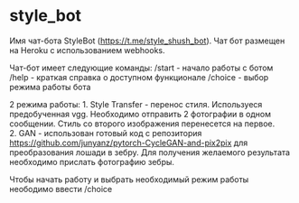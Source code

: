 # style_bot
Имя чат-бота StyleBot (https://t.me/style_shush_bot). Чат бот размещен на Heroku с использованием webhooks.

Чат-бот имеет следующие команды: 
/start - начало работы с ботом
/help - краткая справка о доступном функционале
/choice - выбор режима работы бота

2 режима работы: 
	1. Style Transfer - перенос стиля. Используеся предобученная vgg. Необходимо отправить 2 фотографии в одном сообщении. Стиль со второго изображения перенесется на первое. 	
	2. GAN - использован готовый код с репозитория https://github.com/junyanz/pytorch-CycleGAN-and-pix2pix для преобразования лошади в зебру. Для получения желаемого результата необходимо прислать фотографию зебры. 

Чтобы начать работу и выбрать необходимый режим работы неободимо ввести /choice
